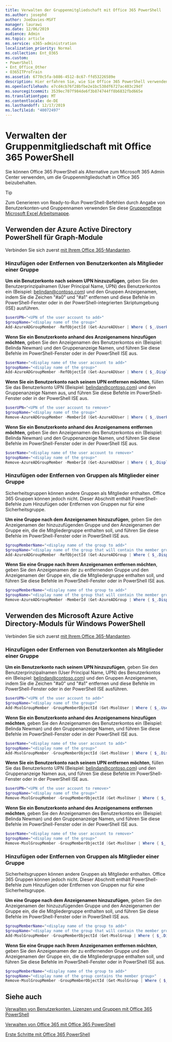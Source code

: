 ```yaml
---
title: Verwalten der Gruppenmitgliedschaft mit Office 365 PowerShell
ms.author: josephd
author: JoeDavies-MSFT
manager: laurawi
ms.date: 12/06/2019
audience: Admin
ms.topic: article
ms.service: o365-administration
localization_priority: Normal
ms.collection: Ent_O365
ms.custom:
- PowerShell
- Ent_Office_Other
- O365ITProTrain
ms.assetid: 6770c5fa-b886-4512-8c67-ffd53226589e
description: Hier erfahren Sie, wie Sie Office 365 PowerShell verwenden, um die Mitgliedschaft in Gruppen für Office 365 beizubehalten.
ms.openlocfilehash: e7cd4cb76f28bfbe2e1bc538df6727ac403c29df
ms.sourcegitcommit: 3539ec707f984de6f3b874744ff8b6832fbd665e
ms.translationtype: MT
ms.contentlocale: de-DE
ms.lasthandoff: 12/17/2019
ms.locfileid: "40072497"
---
```

# <a name="maintain-group-membership-with-office-365-powershell"></a>Verwalten der Gruppenmitgliedschaft mit Office 365 PowerShell

Sie können Office 365 PowerShell als Alternative zum Microsoft 365 Admin Center verwenden, um die Gruppenmitgliedschaft in Office 365 beizubehalten. 

> [!TIP]
> Zum Generieren von Ready-to-Run PowerShell-Befehlen durch Angabe von Benutzerkonten-und Gruppennamen verwenden Sie diese [Gruppenpflege Microsoft Excel Arbeitsmappe](https://github.com/MicrosoftDocs/OfficeDocs-Enterprise/raw/live/Enterprise/media/maintain-group-membership-with-office-365-powershell/GroupMaintPowerShellGenerator.xlsx). 

## <a name="use-the-azure-active-directory-powershell-for-graph-module"></a>Verwenden der Azure Active Directory PowerShell für Graph-Module
Verbinden Sie sich zuerst [mit Ihrem Office 365-Mandanten](connect-to-office-365-powershell.md#connect-with-the-azure-active-directory-powershell-for-graph-module).

### <a name="add-or-remove-user-accounts-as-members-of-a-group"></a>Hinzufügen oder Entfernen von Benutzerkonten als Mitglieder einer Gruppe

**Um ein Benutzerkonto nach seinem UPN hinzuzufügen**, geben Sie den Benutzerprinzipalnamen (User Principal Name, UPN) des Benutzerkontos ein (Beispiel: belindan@contoso.com) und den Gruppen Anzeigenamen, indem Sie die Zeichen "#a0" und "#a1" entfernen und diese Befehle im PowerShell-Fenster oder in der PowerShell-integrierten Skriptumgebung (ISE) ausführen.

```powershell
$userUPN="<UPN of the user account to add>"
$groupName="<display name of the group>"
Add-AzureADGroupMember -RefObjectId (Get-AzureADUser | Where { $_.UserPrincipalName -eq $userUPN }).ObjectID -ObjectId (Get-AzureADGroup | Where { $_.DisplayName -eq $groupName }).ObjectID
```

**Wenn Sie ein Benutzerkonto anhand des Anzeigenamens hinzufügen möchten**, geben Sie den Anzeigenamen des Benutzerkontos ein (Beispiel: Belinda Newman) und den Gruppenanzeige Namen, und führen Sie diese Befehle im PowerShell-Fenster oder in der PowerShell ISE aus.

```powershell
$userName="<display name of the user account to add>"
$groupName="<display name of the group>"
Add-AzureADGroupMember -RefObjectId (Get-AzureADUser | Where { $_.DisplayName -eq $userName }).ObjectID -ObjectId (Get-AzureADGroup | Where { $_.DisplayName -eq $groupName }).ObjectID
```

**Wenn Sie ein Benutzerkonto nach seinem UPN entfernen möchten**, füllen Sie das Benutzerkonto UPN (Beispiel: belindan@contoso.com) und den Gruppenanzeige Namen aus, und führen Sie diese Befehle im PowerShell-Fenster oder in der PowerShell ISE aus.

```powershell
$userUPN="<UPN of the user account to remove>"
$groupName="<display name of the group>"
Remove-AzureADGroupMember -MemberId (Get-AzureADUser | Where { $_.UserPrincipalName -eq $userUPN }).ObjectID -ObjectID (Get-AzureADGroup | Where { $_.DisplayName -eq $groupName }).ObjectID
```

**Wenn Sie ein Benutzerkonto anhand des Anzeigenamens entfernen möchten**, geben Sie den Anzeigenamen des Benutzerkontos ein (Beispiel: Belinda Newman) und den Gruppenanzeige Namen, und führen Sie diese Befehle im PowerShell-Fenster oder in der PowerShell ISE aus.

```powershell
$userName="<display name of the user account to remove>"
$groupName="<display name of the group>"
Remove-AzureADGroupMember -MemberId (Get-AzureADUser | Where { $_.DisplayName -eq $userName }).ObjectID -ObjectID (Get-AzureADGroup | Where { $_.DisplayName -eq $groupName }).ObjectID
```

### <a name="add-or-remove-groups-as-members-of-a-group"></a>Hinzufügen oder Entfernen von Gruppen als Mitglieder einer Gruppe

Sicherheitsgruppen können andere Gruppen als Mitglieder enthalten. Office 365 Gruppen können jedoch nicht. Dieser Abschnitt enthält PowerShell-Befehle zum Hinzufügen oder Entfernen von Gruppen nur für eine Sicherheitsgruppe.

**Um eine Gruppe nach dem Anzeigenamen hinzuzufügen**, geben Sie den Anzeigenamen der hinzuzufügenden Gruppe und den Anzeigenamen der Gruppe ein, die die Mitgliedergruppe enthalten soll, und führen Sie diese Befehle im PowerShell-Fenster oder in PowerShell ISE aus.

```powershell
$groupMemberName="<display name of the group to add>"
$groupName="<display name of the group that will contain the member group>"
Add-AzureADGroupMember -RefObjectId (Get-AzureADGroup | Where { $_.DisplayName -eq $groupMemberName }).ObjectID -ObjectID (Get-AzureADGroup | Where { $_.DisplayName -eq $groupName }).ObjectID
```

**Wenn Sie eine Gruppe nach Ihrem Anzeigenamen entfernen möchten**, geben Sie den Anzeigenamen der zu entfernenden Gruppe und den Anzeigenamen der Gruppe ein, die die Mitgliedergruppe enthalten soll, und führen Sie diese Befehle im PowerShell-Fenster oder in PowerShell ISE aus.

```powershell
$groupMemberName="<display name of the group to add>"
$groupName="<display name of the group that will contain the member group>"
Remove-AzureADGroupMember -MemberId (Get-AzureADGroup | Where { $_.DisplayName -eq $groupMemberName }).ObjectID -ObjectID (Get-AzureADGroup | Where { $_.DisplayName -eq $groupName }).ObjectID
```

## <a name="use-the-microsoft-azure-active-directory-module-for-windows-powershell"></a>Verwenden des Microsoft Azure Active Directory-Moduls für Windows PowerShell

Verbinden Sie sich zuerst [mit Ihrem Office 365-Mandanten](connect-to-office-365-powershell.md#connect-with-the-microsoft-azure-active-directory-module-for-windows-powershell).


### <a name="add-or-remove-user-accounts-as-members-of-a-group"></a>Hinzufügen oder Entfernen von Benutzerkonten als Mitglieder einer Gruppe

**Um ein Benutzerkonto nach seinem UPN hinzuzufügen**, geben Sie den Benutzerprinzipalnamen (User Principal Name, UPN) des Benutzerkontos ein (Beispiel: belindan@contoso.com) und den Gruppen Anzeigenamen, indem Sie die Zeichen "#a0" und "#a1" entfernen und diese Befehle im PowerShell-Fenster oder in der PowerShell ISE ausführen.

```powershell
$userUPN="<UPN of the user account to add>"
$groupName="<display name of the group>"
Add-MsolGroupMember -GroupMemberObjectId (Get-MsolUser | Where { $_.UserPrincipalName -eq $userUPN }).ObjectID -GroupObjectId (Get-MsolGroup | Where { $_.DisplayName -eq $groupName }).ObjectID
```

**Wenn Sie ein Benutzerkonto anhand des Anzeigenamens hinzufügen möchten**, geben Sie den Anzeigenamen des Benutzerkontos ein (Beispiel: Belinda Newman) und den Gruppenanzeige Namen, und führen Sie diese Befehle im PowerShell-Fenster oder in der PowerShell ISE aus.

```powershell
$userName="<display name of the user account to add>"
$groupName="<display name of the group>"
Add-MsolGroupMember -GroupMemberObjectId (Get-MsolUser | Where { $_.DisplayName -eq $userName }).ObjectID -GroupObjectId (Get-MsolGroup | Where { $_.DisplayName -eq $groupName }).ObjectID
```

**Wenn Sie ein Benutzerkonto nach seinem UPN entfernen möchten**, füllen Sie das Benutzerkonto UPN (Beispiel: belindan@contoso.com) und den Gruppenanzeige Namen aus, und führen Sie diese Befehle im PowerShell-Fenster oder in der PowerShell ISE aus.

```powershell
$userUPN="<UPN of the user account to remove>"
$groupName="<display name of the group>"
Remove-MsolGroupMember -GroupMemberObjectId (Get-MsolUser | Where { $_.UserPrincipalName -eq $userUPN }).ObjectID -GroupObjectId (Get-MsolGroup | Where { $_.DisplayName -eq $groupName }).ObjectID
```

**Wenn Sie ein Benutzerkonto anhand des Anzeigenamens entfernen möchten**, geben Sie den Anzeigenamen des Benutzerkontos ein (Beispiel: Belinda Newman) und den Gruppenanzeige Namen, und führen Sie diese Befehle im PowerShell-Fenster oder in der PowerShell ISE aus.

```powershell
$userName="<display name of the user account to remove>"
$groupName="<display name of the group>"
Remove-MsolGroupMember -GroupMemberObjectId (Get-MsolUser | Where { $_.DisplayName -eq $userName }).ObjectID -GroupObjectId (Get-MsolGroup | Where { $_.DisplayName -eq $groupName }).ObjectID
```

### <a name="add-or-remove-groups-as-members-of-a-group"></a>Hinzufügen oder Entfernen von Gruppen als Mitglieder einer Gruppe

Sicherheitsgruppen können andere Gruppen als Mitglieder enthalten. Office 365 Gruppen können jedoch nicht. Dieser Abschnitt enthält PowerShell-Befehle zum Hinzufügen oder Entfernen von Gruppen nur für eine Sicherheitsgruppe.

**Um eine Gruppe nach dem Anzeigenamen hinzuzufügen**, geben Sie den Anzeigenamen der hinzuzufügenden Gruppe und den Anzeigenamen der Gruppe ein, die die Mitgliedergruppe enthalten soll, und führen Sie diese Befehle im PowerShell-Fenster oder in PowerShell ISE aus.

```powershell
$groupMemberName="<display name of the group to add>"
$groupName="<display name of the group that will contain the member group>"
Add-MsolGroupMember -GroupMemberObjectId (Get-MsolGroup | Where { $_.DisplayName -eq $groupMemberName }).ObjectID -GroupObjectId (Get-MsolGroup | Where { $_.DisplayName -eq $groupName }).ObjectID -GroupMemberType Group
```

**Wenn Sie eine Gruppe nach Ihrem Anzeigenamen entfernen möchten**, geben Sie den Anzeigenamen der zu entfernenden Gruppe und den Anzeigenamen der Gruppe ein, die die Mitgliedergruppe enthalten soll, und führen Sie diese Befehle im PowerShell-Fenster oder in PowerShell ISE aus.

```powershell
$groupMemberName="<display name of the group to add>"
$groupName="<display name of the group contains the member group>"
Remove-MsolGroupMember -GroupMemberObjectId (Get-MsolGroup | Where { $_.DisplayName -eq $groupMemberName }).ObjectID -GroupObjectId (Get-MsolGroup | Where { $_.DisplayName -eq $groupName }).ObjectID -GroupMemberType Group
```

## <a name="see-also"></a>Siehe auch

[Verwalten von Benutzerkonten, Lizenzen und Gruppen mit Office 365 PowerShell](manage-user-accounts-and-licenses-with-office-365-powershell.md)
  
[Verwalten von Office 365 mit Office 365 PowerShell](manage-office-365-with-office-365-powershell.md)
  
[Erste Schritte mit Office 365 PowerShell](getting-started-with-office-365-powershell.md)

